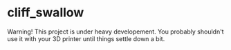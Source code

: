 # cliff_swallow

Warning! This project is under heavy developement. You probably shouldn't use it with your 3D printer until things settle down a bit.
